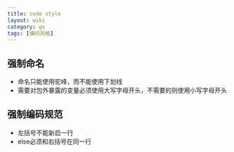 ```yaml
---
title: code style
layout: wiki
category: go
tags: [编码风格]
---
```


## 强制命名

* 命名只能使用驼峰，而不能使用下划线
* 需要对包外暴露的变量必须使用大写字母开头，不需要的则使用小写字母开头

## 强制编码规范

* 左括号不能新启一行
* else必须和右括号在同一行